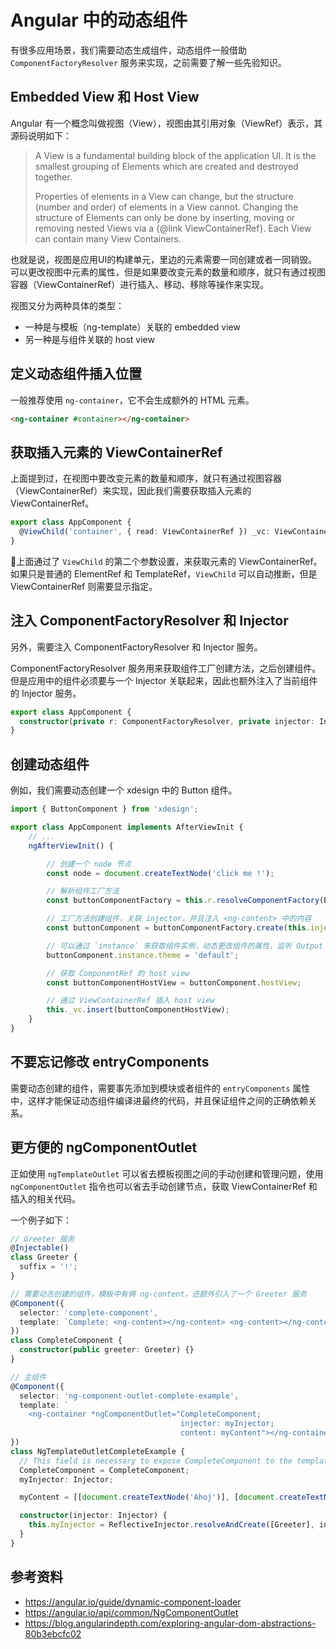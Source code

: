 # Angular 中的动态组件

有很多应用场景，我们需要动态生成组件，动态组件一般借助 `ComponentFactoryResolver` 服务来实现，之前需要了解一些先验知识。

## Embedded View 和 Host View

Angular 有一个概念叫做视图（View），视图由其引用对象（ViewRef）表示，其源码说明如下：

> A View is a fundamental building block of the application UI. It is the smallest grouping of Elements which are created and destroyed together.
>
> Properties of elements in a View can change, but the structure (number and order) of elements in a View cannot. Changing the structure of Elements can only be done by inserting, moving or removing nested Views via a {@link ViewContainerRef}. Each View can contain many View Containers.

也就是说，视图是应用UI的构建单元，里边的元素需要一同创建或者一同销毁。可以更改视图中元素的属性，但是如果要改变元素的数量和顺序，就只有通过视图容器（ViewContainerRef）进行插入、移动、移除等操作来实现。

视图又分为两种具体的类型：

- 一种是与模板（ng-template）关联的 embedded view
- 另一种是与组件关联的 host view

## 定义动态组件插入位置

一般推荐使用 `ng-container`，它不会生成额外的 HTML 元素。

```html
<ng-container #container></ng-container>
```

## 获取插入元素的 ViewContainerRef

上面提到过，在视图中要改变元素的数量和顺序，就只有通过视图容器（ViewContainerRef）来实现，因此我们需要获取插入元素的 ViewContainerRef。

```ts
export class AppComponent {
  @ViewChild('container', { read: ViewContainerRef }) _vc: ViewContainerRef;
}
```

上面通过了 `ViewChild` 的第二个参数设置，来获取元素的 ViewContainerRef。如果只是普通的 ElementRef 和 TemplateRef，`ViewChild` 可以自动推断，但是 ViewContainerRef 则需要显示指定。

## 注入 ComponentFactoryResolver 和 Injector

另外，需要注入 ComponentFactoryResolver 和 Injector 服务。

ComponentFactoryResolver 服务用来获取组件工厂创建方法，之后创建组件。但是应用中的组件必须要与一个 Injector 关联起来，因此也额外注入了当前组件的 Injector 服务。

```ts
export class AppComponent {
  constructor(private r: ComponentFactoryResolver, private injector: Injector) { }
}
```

## 创建动态组件

例如，我们需要动态创建一个 xdesign 中的 Button 组件。

```ts
import { ButtonComponent } from 'xdesign';

export class AppComponent implements AfterViewInit {
    // ...
    ngAfterViewInit() {

        // 创建一个 node 节点
        const node = document.createTextNode('click me !');

        // 解析组件工厂方法
        const buttonComponentFactory = this.r.resolveComponentFactory(ButtonComponent);

        // 工厂方法创建组件，关联 injector，并且注入 <ng-content> 中的内容
        const buttonComponent = buttonComponentFactory.create(this.injector, [[node]]);

        // 可以通过 `instance` 来获取组件实例，动态更改组件的属性，监听 Output 的事件等
        buttonComponent.instance.theme = 'default';

        // 获取 ComponentRef 的 host view
        const buttonComponentHostView = buttonComponent.hostView;

        // 通过 ViewContainerRef 插入 host view
        this._vc.insert(buttonComponentHostView);
    }
}
```

## 不要忘记修改 entryComponents

需要动态创建的组件，需要事先添加到模块或者组件的 `entryComponents` 属性中，这样才能保证动态组件编译进最终的代码，并且保证组件之间的正确依赖关系。

## 更方便的 ngComponentOutlet

正如使用 `ngTemplateOutlet` 可以省去模板视图之间的手动创建和管理问题，使用 `ngComponentOutlet` 指令也可以省去手动创建节点，获取 ViewContainerRef 和插入的相关代码。

一个例子如下：

```ts
// Greeter 服务
@Injectable()
class Greeter {
  suffix = '!';
}

// 需要动态创建的组件，模板中有俩 ng-content，还额外引入了一个 Greeter 服务
@Component({
  selector: 'complete-component',
  template: `Complete: <ng-content></ng-content> <ng-content></ng-content>{{ greeter.suffix }}`
})
class CompleteComponent {
  constructor(public greeter: Greeter) {}
}

// 主组件
@Component({
  selector: 'ng-component-outlet-complete-example',
  template: `
    <ng-container *ngComponentOutlet="CompleteComponent;
                                      injector: myInjector;
                                      content: myContent"></ng-container>`
})
class NgTemplateOutletCompleteExample {
  // This field is necessary to expose CompleteComponent to the template.
  CompleteComponent = CompleteComponent;
  myInjector: Injector;

  myContent = [[document.createTextNode('Ahoj')], [document.createTextNode('Svet')]];

  constructor(injector: Injector) {
    this.myInjector = ReflectiveInjector.resolveAndCreate([Greeter], injector);
  }
}
```

## 参考资料

- https://angular.io/guide/dynamic-component-loader
- https://angular.io/api/common/NgComponentOutlet
- https://blog.angularindepth.com/exploring-angular-dom-abstractions-80b3ebcfc02
